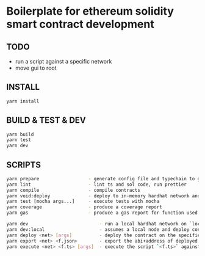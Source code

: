 # Boilerplate for ethereum solidity smart contract development

## TODO
- run a script against a specific network
- move gui to root

## INSTALL

```bash
yarn install
```

## BUILD & TEST & DEV

```bash
yarn build
yarn test
yarn dev
```

## SCRIPTS

```bash
yarn prepare                  - generate config file and typechain to get started with type safe contract interactions
yarn lint                     - lint ts and sol code, run prettier
yarn compile                  - compile contracts
yarn void:deploy              - deploy to in-memory hardhat network and exit to deployments work as intended
yarn test [mocha args...]     - execute tests with mocha
yarn coverage                 - produce a coverage report
yarn gas                      - produce a gas report for function used in the tests

yarn dev                          - run a local hardhat network on `localhost:8545` and deploy your contracts on it, watch for changes and redeploy
yarn dev:local                    - assumes a local node and deploy contracts on it, watch for changes and redeploy
yarn deploy <net> [args]          - deploy the contract on the specified <net>work
yarn export <net> <f.json>        - export the abi+address of deployed contract to `<file.json>`
yarn execute <net> <f.ts> [args]  - execute the script `<f.ts>` against the specified <net>work
```
